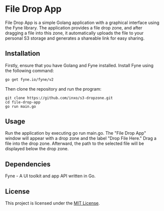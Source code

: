 # File Drop App

File Drop App is a simple Golang application with a graphical interface using the Fyne library. The application provides a file drop zone, and after dragging a file into this zone, it automatically uploads the file to your personal S3 storage and generates a shareable link for easy sharing.

## Installation

Firstly, ensure that you have Golang and Fyne installed. Install Fyne using the following command:

```bash
go get fyne.io/fyne/v2
```

Then clone the repository and run the program:

```
git clone https://github.com/inxo/s3-dropzone.git
cd file-drop-app
go run main.go
```

## Usage

Run the application by executing go run main.go.
The "File Drop App" window will appear with a drop zone and the label "Drop File Here."
Drag a file into the drop zone.
Afterward, the path to the selected file will be displayed below the drop zone.

## Dependencies

Fyne - A UI toolkit and app API written in Go.

## License

This project is licensed under the [MIT License](LICENSE.md).
